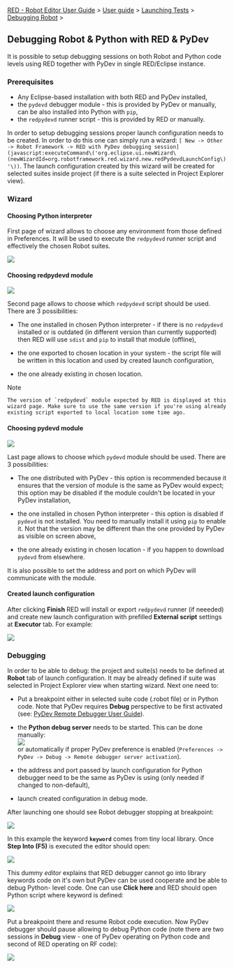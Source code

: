 [RED - Robot Editor User Guide](../../../index.md) > [User
guide](../../user_guide.md) > [Launching Tests](../../launching.md) >
[Debugging Robot](../debug.md) >

## Debugging Robot & Python with RED & PyDev

It is possible to setup debugging sessions on both Robot and Python code
levels using RED together with PyDev in single RED/Eclipse instance.

### Prerequisites

  * Any Eclipse-based installation with both RED and PyDev installed, 
  * the `pydevd` debugger module - this is provided by PyDev or manually, can be also installed into Python with `pip`, 
  * the `redpydevd` runner script - this is provided by RED or manually. 

In order to setup debugging sessions proper launch configuration needs to be
created. In order to do this one can simply run a wizard: `[ New -> Other ->
Robot Framework -> RED with PyDev debugging
session](javascript:executeCommand\('org.eclipse.ui.newWizard\(newWizardId=org.robotframework.red.wizard.new.redPydevdLaunchConfig\)'\))`.
The launch configuration created by this wizard will be created for selected
suites inside project (if there is a suite selected in Project Explorer view).

### Wizard

#### Choosing Python interpreter

First page of wizard allows to choose any environment from those defined in
Preferences. It will be used to execute the `redpydevd` runner script and
effectively the chosen Robot suites.

![](images/red_pydev_wizard_envs.png)  
  

#### Choosing redpydevd module

![](images/red_pydev_wizard_runner.png)

Second page allows to choose which `redpydevd` script should be used. There
are 3 possibilities:

  * The one installed in chosen Python interpreter - if there is no `redpydevd` installed or is outdated (in different version than currently supported) then RED will use `sdist` and `pip` to install that module (offline), 

  * the one exported to chosen location in your system - the script file will be written in this location and used by created launch configuration, 

  * the one already existing in chosen location. 

  

Note

    The version of `redpydevd` module expected by RED is displayed at this wizard page. Make sure to use the same version if you're using already existing script exported to local location some time ago. 

#### Choosing pydevd module

![](images/red_pydev_wizard_dbg.png)

Last page allows to choose which `pydevd` module should be used. There are 3
possibilities:

  * The one distributed with PyDev - this option is recommended because it ensures that the version of module is the same as PyDev would expect; this option may be disabled if the module couldn't be located in your PyDev installation, 

  * the one installed in chosen Python interpreter - this option is disabled if `pydevd` is not installed. You need to manually install it using `pip` to enable it. Not that the version may be different than the one provided by PyDev as visible on screen above, 

  * the one already existing in chosen location - if you happen to download `pydevd` from elsewhere. 

It is also possible to set the address and port on which PyDev will
communicate with the module.

#### Created launch configuration

After clicking **Finish** RED will install or export `redpydevd` runner (if
neeeded) and create new launch configuration with prefilled **External
script** settings at **Executor** tab. For example:

![](images/red_pydev_wizard_cfg.png)

### Debugging

In order to be able to debug: the project and suite(s) needs to be defined at
**Robot** tab of launch configuration. It may be already defined if suite was
selected in Project Explorer view when starting wizard. Next one need to:

  * Put a breakpoint either in selected suite code (.robot file) or in Python code. Note that PyDev requires **Debug** perspective to be first activated (see: [PyDev Remote Debugger User Guide](http://www.pydev.org/manual_adv_remote_debugger.md)). 

  * the **Python debug server** needs to be started. This can be done manually:  
![](images/red_pydev_wizard_server.png)  
or automatically if proper PyDev preference is enabled (`Preferences -> PyDev
-> Debug -> Remote debugger server activation`).

  * the address and port passed by launch configuration for Python debugger need to be the same as PyDev is using (only needed if changed to non-default), 

  * launch created configuration in debug mode. 

After launching one should see Robot debugger stopping at breakpoint:

![](images/red_pydev_wizard_brkp.png)

In this example the keyword **`keyword`** comes from tiny local library. Once
**Step Into (F5)** is executed the editor should open:

![](images/red_pydev_wizard_editor.png)

This dummy _editor_ explains that RED debugger cannot go into library keywords
code on it's own but PyDev can be used cooperate and be able to debug Python-
level code. One can use **Click here** and RED should open Python script where
keyword is defined:

![](images/red_pydev_wizard_pybrkp.png)

Put a breakpoint there and resume Robot code execution. Now PyDev debugger
should pause allowing to debug Python code (note there are two sessions in
**Debug** view - one of PyDev operating on Python code and second of RED
operating on RF code):

![](images/red_pydev_wizard_pause.png)

